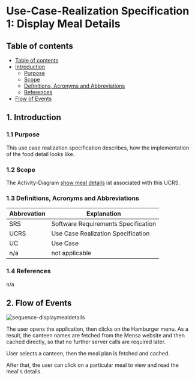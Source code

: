 # Use-Case-Realization Specification 1: Display Meal Details

## Table of contents
- [Table of contents](#table-of-contents)
- [Introduction](#1-introduction)
  - [Purpose](#11-purpose)
  - [Scope](#12-scope)
  - [Definitions, Acronyms and Abbreviations](#13-definitions-acronyms-and-abbreviations)
  - [References](#14-references)
- [Flow of Events](#2-flow-of-events)

## 1. Introduction

### 1.1 Purpose

This use case realization specification describes, how the implementation of the food detail looks like.

### 1.2 Scope

The Activity-Diagram [show meal details](https://github.com/GahliaDHBW/Gahlia/blob/57863081d82ab15ced71f10216defe2f0af5ad81/doc/diagrams/rendered/activity-showmealdetails.png) ist associated with this UCRS.

### 1.3 Definitions, Acronyms and Abbreviations
| Abbrevation | Explanation                            |
| ----------- | -------------------------------------- |
| SRS         | Software Requirements Specification    |
| UCRS        | Use Case Realization Specification     |
| UC          | Use Case  |
| n/a         | not applicable                         |


### 1.4 References

n/a


## 2. Flow of Events

![sequence-displaymealdetails](https://user-images.githubusercontent.com/43212219/199331959-6ef643a2-97b2-45ea-9c01-5f9bd469d279.png)


The user opens the application, then clicks on the Hamburger menu. As a result, the canteen names are fetched from the Mensa website and then cached directly, so that no further server calls are required later.

User selects a canteen, then the meal plan is fetched and cached.

After that, the user can click on a particular meal to view and read the meal's details.

